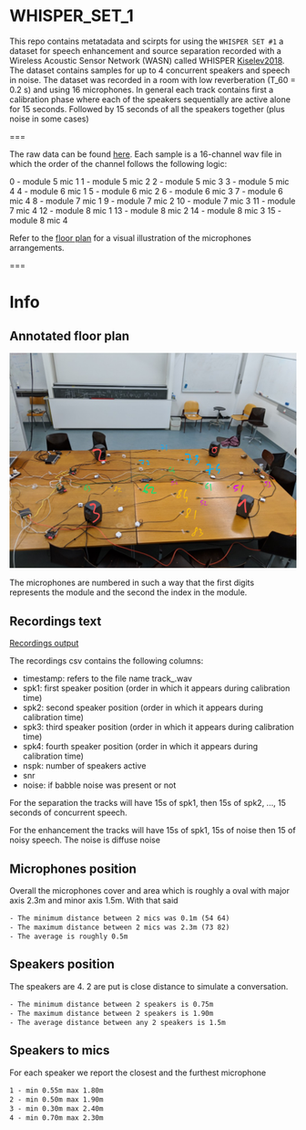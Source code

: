 # WHISPER_SET_1

This repo contains metatadata and scirpts for using the `WHISPER SET #1` a dataset for speech enhancement and source separation recorded with a Wireless Acoustic Sensor Network (WASN) called WHISPER [Kiselev2018](https://ieeexplore.ieee.org/abstract/document/8110202). The dataset contains samples for up to 4 concurrent speakers and speech in noise. The dataset was recorded in a room with low reverberation (T_60 = 0.2 s) and using 16 microphones.
In general each track contains first a calibration phase where each of the speakers
sequentially are active alone for 15 seconds. Followed by 15 seconds of all the speakers together (plus noise in some cases)

===

The raw data can be found [here](link). Each sample is a 16-channel wav file in
which the order of the channel follows the following logic:

0 - module 5 mic 1
1 - module 5 mic 2
2 - module 5 mic 3
3 - module 5 mic 4
4 - module 6 mic 1
5 - module 6 mic 2
6 - module 6 mic 3
7 - module 6 mic 4
8 - module 7 mic 1
9 - module 7 mic 2
10 - module 7 mic 3
11 - module 7 mic 4
12 - module 8 mic 1
13 - module 8 mic 2
14 - module 8 mic 3
15 - module 8 mic 4

Refer to the [floor plan](WHISPER4_floor_annotated.png) for a visual
illustration of the microphones arrangements.

===

# Info

## Annotated floor plan

![Floor plan annotated](WHISPER4_floor_annotated.png)

The microphones are numbered in such a way that the first digits represents the
module and the second the index in the module.


## Recordings text

[Recordings output](info.csv)

The recordings csv contains the following columns:
  - timestamp: refers to the file name track_<timestamp>.wav
  - spk1: first speaker position (order in which it appears during calibration time)
  - spk2: second speaker position (order in which it appears during calibration time)
  - spk3: third speaker position (order in which it appears during calibration time)
  - spk4: fourth speaker position (order in which it appears during calibration time)
  - nspk: number of speakers active
  - snr
  - noise: if babble noise was present or not

For the separation the tracks will have 15s of spk1, then 15s of spk2, ..., 15 seconds of concurrent speech.

For the enhancement the tracks will have 15s of spk1, 15s of noise then 15 of noisy speech.
The noise is diffuse noise

## Microphones position

Overall the microphones cover and area which is roughly a oval with major axis 2.3m and minor axis 1.5m.
With that said

    - The minimum distance between 2 mics was 0.1m (54 64)
    - The maximum distance between 2 mics was 2.3m (73 82)
    - The average is roughly 0.5m

## Speakers position
The speakers are 4. 2 are put is close distance to simulate a conversation.

    - The minimum distance between 2 speakers is 0.75m
    - The maximum distance between 2 speakers is 1.90m
    - The average distance between any 2 speakers is 1.5m

## Speakers to mics
For each speaker we report the closest and the furthest microphone

    1 - min 0.55m max 1.80m
    2 - min 0.50m max 1.90m
    3 - min 0.30m max 2.40m
    4 - min 0.70m max 2.30m
